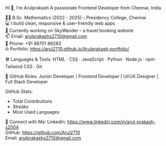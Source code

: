 Hi 👋, I'm Arulprakash
A passionate Frontend Developer from Chennai, India

🧑‍🎓 B.Sc. Mathematics (2022 - 2025) – Presidency College, Chennai  
💻 I build clean, responsive & user-friendly web apps  
🚀 Currently working on SkyWander – a travel booking website  
📫 Email: arulprakashs2710@gmail.com  
📱 Phone: +91 88701 89283  
🌐 Portfolio: https://arul2710.github.io/Arulprakash-portfolio/

🛠️ Languages & Tools:
HTML · CSS · JavaScript · Python · Node.js · npm · Tailwind CSS · Git

🌟 GitHub Roles:
Junior Developer | Frontend Developer | UI/UX Designer | Full Stack Developer

GitHub Stats:
- Total Contributions
- Streaks
- Most Used Languages

📌 Connect with Me:
LinkedIn: https://www.linkedin.com/in/arul-prakash-s2004  
GitHub: https://github.com/Arul2710  
Email: arulprakashs2710@gmail.com  
